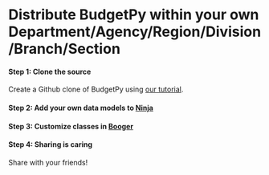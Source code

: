 # Distribute BudgetPy within your own Department/Agency/Region/Division/Branch/Section

#### Step 1: Clone the source

Create a Github clone of BudgetPy using [our tutorial](Compilation.md).

#### Step 2: Add your own data models to [Ninja](https://github.com/KarmaScripter/BudgetPy/blob/master/Ninja.py)

#### Step 3: Customize classes in [Booger](https://github.com/KarmaScripter/BudgetPy/blob/master/Booger.py)

#### Step 4: Sharing is caring

Share with your friends!
